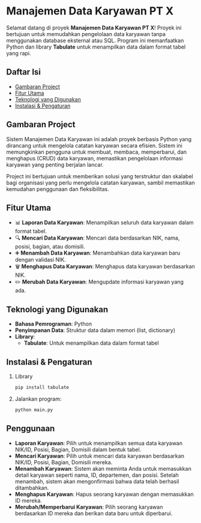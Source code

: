 # Manajemen Data Karyawan PT X

Selamat datang di proyek **Manajemen Data Karyawan PT X**! Proyek ini bertujuan untuk memudahkan pengelolaan data karyawan tanpa menggunakan database eksternal atau SQL. Program ini memanfaatkan Python dan library **Tabulate** untuk menampilkan data dalam format tabel yang rapi.

## Daftar Isi
- [Gambaran Project](#gambaran-project)
- [Fitur Utama](#fitur-utama)
- [Teknologi yang Digunakan](#teknologi-yang-digunakan)
- [Instalasi & Pengaturan](#instalasi--pengaturan)

## Gambaran Project
Sistem Manajemen Data Karyawan ini adalah proyek berbasis Python yang dirancang untuk mengelola catatan karyawan secara efisien. Sistem ini memungkinkan pengguna untuk membuat, membaca, memperbarui, dan menghapus (CRUD) data karyawan, memastikan pengelolaan informasi karyawan yang penting berjalan lancar.

Project ini bertujuan untuk memberikan solusi yang terstruktur dan skalabel bagi organisasi yang perlu mengelola catatan karyawan, sambil memastikan kemudahan penggunaan dan fleksibilitas.

## Fitur Utama
- 📊 **Laporan Data Karyawan**: Menampilkan seluruh data karyawan dalam format tabel.
- 🔍 **Mencari Data Karyawan**: Mencari data berdasarkan NIK, nama, posisi, bagian, atau domisili.
- ➕ **Menambah Data Karyawan**: Menambahkan data karyawan baru dengan validasi NIK.
- 🗑️ **Menghapus Data Karyawan**: Menghapus data karyawan berdasarkan NIK.
- ✏️ **Merubah Data Karyawan**: Mengupdate informasi karyawan yang ada.

## Teknologi yang Digunakan
- **Bahasa Pemrograman**: Python
- **Penyimpanan Data**: Struktur data dalam memori (list, dictionary)
- **Library**:
  - **Tabulate**: Untuk menampilkan data dalam format tabel

## Instalasi & Pengaturan
1. Library
   ```bash
   pip install tabulate
2. Jalankan program:
    ```bash
   python main.py

## Penggunaan

- **Laporan Karyawan**:
Pilih untuk menampilkan semua data karyawan NIK/ID, Posisi, Bagian, Domisili dalam bentuk tabel.
- **Mencari Karyawan**:
Pilih untuk mencari data karyawan berdasarkan NIK/ID, Posisi, Bagian, Domisili mereka.
- **Menambah Karyawan**:
Sistem akan meminta Anda untuk memasukkan detail karyawan seperti nama, ID, departemen, dan posisi.
Setelah menambah, sistem akan mengonfirmasi bahwa data telah berhasil ditambahkan.
- **Menghapus Karyawan**:
Hapus seorang karyawan dengan memasukkan ID mereka.
- **Merubah/Memperbarui Karyawan**:
Pilih seorang karyawan berdasarkan ID mereka dan berikan data baru untuk diperbarui.



